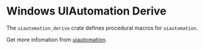 # Windows UIAutomation Derive

The `uiautomation_derive` crate defines procedural macros for `uiautomation`.

Get more infomation from [uiautomation](https://crates.io/crates/uiautomation/).
